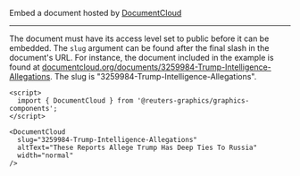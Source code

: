 Embed a document hosted by [DocumentCloud](https://documentcloud.org)

---

The document must have its access level set to public before it can be embedded. The `slug` argument can be found after the final slash in the document's URL. For instance, the document included in the example is found at [documentcloud.org/documents/3259984-Trump-Intelligence-Allegations](https://www.documentcloud.org/documents/3259984-Trump-Intelligence-Allegations). The slug is "3259984-Trump-Intelligence-Allegations".

```svelte
<script>
  import { DocumentCloud } from '@reuters-graphics/graphics-components';
</script>

<DocumentCloud
  slug="3259984-Trump-Intelligence-Allegations"
  altText="These Reports Allege Trump Has Deep Ties To Russia"
  width="normal"
/>
```
